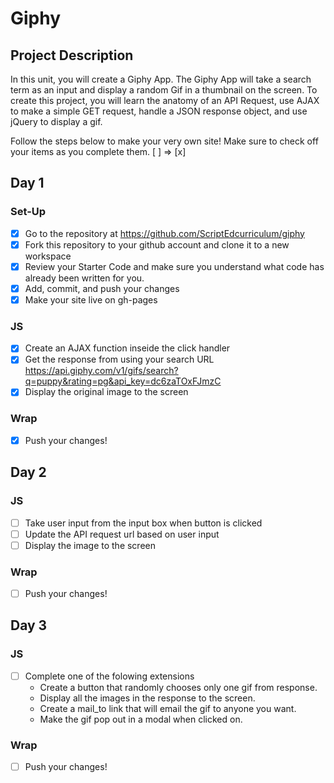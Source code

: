 # Giphy

## Project Description
In this unit, you will create a Giphy App. The Giphy App will take a search term as an input and display a random Gif in a thumbnail on the screen. To create this project, you will learn the anatomy of an API Request, use AJAX to make a simple GET request, handle a JSON response object, and use jQuery to display a gif.

Follow the steps below to make your very own site! 
Make sure to check off your items as you complete them. [ ] => [x]


## Day 1
### Set-Up
- [x] Go to the repository at https://github.com/ScriptEdcurriculum/giphy
- [x] Fork this repository to your github account and clone it to a new workspace
- [x] Review your Starter Code and make sure you understand what code has already been written for you.
- [x] Add, commit, and push your changes
- [x] Make your site live on gh-pages

### JS
- [x] Create  an AJAX function inseide the click handler
- [x] Get the response from using your search URL https://api.giphy.com/v1/gifs/search?q=puppy&rating=pg&api_key=dc6zaTOxFJmzC
- [x] Display the original image to the screen

### Wrap
- [x] Push your changes!

## Day 2
### JS
- [ ] Take user input from the input box when button is clicked
- [ ] Update the API request url based on user input
- [ ] Display the image to the screen 

### Wrap
- [ ] Push your changes!


## Day 3
### JS
- [ ] Complete one of the folowing extensions 
    - Create a button that randomly chooses only one gif from response.
    - Display all the images in the response to the screen.
    - Create a mail_to link that will email the gif to anyone you want.
    - Make the gif pop out in a modal when clicked on.

### Wrap
- [ ] Push your changes!


